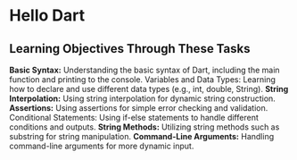 # Hello Dart

## Learning Objectives Through These Tasks

**Basic Syntax:** Understanding the basic syntax of Dart, including the main function and printing to the console.
Variables and Data Types: Learning how to declare and use different data types (e.g., int, double, String).
**String Interpolation:** Using string interpolation for dynamic string construction.
**Assertions:** Using assertions for simple error checking and validation.
Conditional Statements: Using if-else statements to handle different conditions and outputs.
**String Methods:** Utilizing string methods such as substring for string manipulation.
**Command-Line Arguments:** Handling command-line arguments for more dynamic input.
